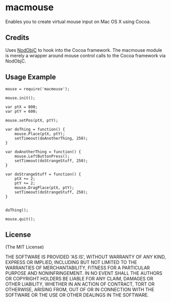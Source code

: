 # macmouse

Enables you to create virtual mouse input on Mac OS X using Cocoa.

## Credits
Uses [NodObjC](https://github.com/TooTallNate/NodObjC) to hook into the Cocoa framework. The macmouse module is merely a wrapper around mouse control calls to the Cocoa framework via NodObjC.

## Usage Example
```
mouse = require('macmouse');

mouse.init();

var ptX = 800;
var ptY = 600;

mouse.setPos(ptX, ptY);

var doThing = function() {
    mouse.Place(ptX, ptY);
    setTimeout(doAnotherThing, 250);
}

var doAnotherThing = function() {
    mouse.LeftButtonPress();
    setTimeout(doStrangeStuff, 250);
}

var doStrangeStuff = function() {
    ptX += 2;
    ptY += 2;
    mouse.DragPlace(ptX, ptY);
    setTimeout(doStrangeStuff, 250);
}


doThing();

mouse.quit();

```

## License
(The MIT License)

THE SOFTWARE IS PROVIDED 'AS IS', WITHOUT WARRANTY OF ANY KIND,
EXPRESS OR IMPLIED, INCLUDING BUT NOT LIMITED TO THE WARRANTIES OF
MERCHANTABILITY, FITNESS FOR A PARTICULAR PURPOSE AND NONINFRINGEMENT.
IN NO EVENT SHALL THE AUTHORS OR COPYRIGHT HOLDERS BE LIABLE FOR ANY
CLAIM, DAMAGES OR OTHER LIABILITY, WHETHER IN AN ACTION OF CONTRACT,
TORT OR OTHERWISE, ARISING FROM, OUT OF OR IN CONNECTION WITH THE
SOFTWARE OR THE USE OR OTHER DEALINGS IN THE SOFTWARE.
